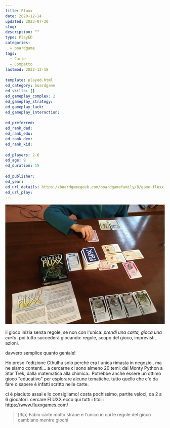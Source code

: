 ```yaml
---
title: Fluxx
date: 2020-12-14
updated: 2023-07-30
slug: 
description: ""
type: PlayED
categories:
  - boardgame
tags:
  - Carte
  - Compatto
lastmod: 2022-12-18

template: played.html
ed_category: boardgame
ed_skills: []
ed_gameplay_complex: 2
ed_gameplay_strategy: 
ed_gameplay_luck: 
ed_gameplay_interaction: 

ed_preferred: 
ed_rank_dad: 
ed_rank_edu: 
ed_rank_dev: 
ed_rank_kid: 

ed_players: 2-6
ed_age: 9
ed_duration: 15

ed_publisher: 
ed_year: 
ed_url_details: https://boardgamegeek.com/boardgamefamily/8/game-fluxx
ed_url_play: 
---
```


![](../../assets/img/played/boardgame/fluxx.webp)

il gioco inizia senza regole, se non con l'unica: *prendi una carta, gioca una carta*.
poi tutto succederà giocando: regole, scopo del gioco, imprevisti, azioni.

davvero semplice quanto geniale!

Ho preso l'edizione Cthulhu solo perché era l'unica rimasta in negozio.. ma ne siamo contenti... a cercarne ci sono almeno 20 temi: dai Monty Python a Star Trek, dalla matematica alla chimica..
Potrebbe anche essere un ottimo gioco "educativo" per esplorare alcune tematiche.
tutto quello che c'è da fare o sapere è infatti scritto nelle carte.

ci è piaciuto assai e lo consigliamo!
costa pochissimo, partite veloci, da 2 a 6 giocatori. cercare FLUXX ecco qui tutti i titoli: <https://www.fluxxgames.com/>

> [!tip] Fabio
> carte molto strane e l'unico in cui le regole del gioco cambiano mentre giochi

